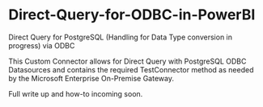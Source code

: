 # Direct-Query-for-ODBC-in-PowerBI
 Direct Query for PostgreSQL (Handling for Data Type conversion in progress) via ODBC


This Custom Connector allows for Direct Query with PostgreSQL ODBC Datasources and contains the required TestConnector method as needed by the Microsoft Enterprise On-Premise Gateway.

Full write up and how-to incoming soon.
